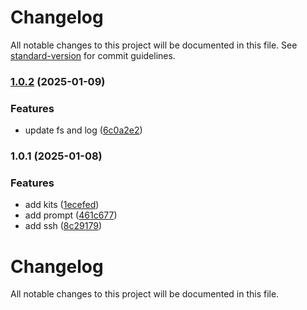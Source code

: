 # Changelog

All notable changes to this project will be documented in this file. See [standard-version](https://github.com/conventional-changelog/standard-version) for commit guidelines.

### [1.0.2](https://github.com/ustinian-wang/node-kit/compare/v1.0.1...v1.0.2) (2025-01-09)


### Features

* update fs and log ([6c0a2e2](https://github.com/ustinian-wang/node-kit/commit/6c0a2e27f8b74d149d952d003537322bbb41707b))

### 1.0.1 (2025-01-08)


### Features

* add kits ([1ecefed](https://github.com/ustinian-wang/node-kit/commit/1ecefed93c4b2f9ff98b654cf12eac4ae0f48b69))
* add prompt ([461c677](https://github.com/ustinian-wang/node-kit/commit/461c677149f281f7b4f460153d0ae98f3ea8ecfc))
* add ssh ([8c29179](https://github.com/ustinian-wang/node-kit/commit/8c2917902b31be64b28ee0d8dddb2b028f6e815a))

# Changelog

All notable changes to this project will be documented in this file. 